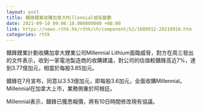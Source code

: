 ```yaml
---
layout: post
title: 贛鋒鋰業收購加拿大Millennial或有變數
date: 2021-09-10 09:06:18.000000000 +08:00
link: https://news.rthk.hk/rthk/ch/component/k2/1609912-20210910.htm
categories: rthk
---
```


贛鋒鋰業計劃收購加拿大鋰業公司Millennial Lithium面臨威脅，對方在周三發出的文件表示，收到一家電池製造商的收購建議，對公司的估值較贛鋒高近7%，達到3.77億加元，相當於每股3.85加元。

贛鋒在7月宣布，同意以3.53億加元，即每股3.6加元，全面收購Millennial。Millennial在加拿大上市，業務側重於阿根廷。

Millennial表示，贛鋒已獲悉報價，將有10日時間修改現有協議。
